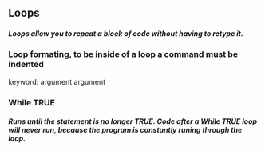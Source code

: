 ## Loops 
##### Loops allow you to repeat a block of code without having to retype it. 

### Loop formating, to be inside of a loop a command must be indented 
keyword: 
  argument 
  argument 

### While TRUE 
##### Runs until the statement is no longer TRUE. Code after a While TRUE loop will never run, because the program is constantly runing through the loop. 

  
